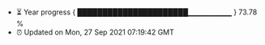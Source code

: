 - ⏳ Year progress { ██████████████████████▁▁▁▁▁▁▁▁ } 73.78 %
- ⏰ Updated on Mon, 27 Sep 2021 07:19:42 GMT

